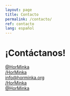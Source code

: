 ```yaml
---
layout: page
title: Contacto
permalink: /contacto/
ref: contacto
lang: español
---
```


# ¡Contáctanos!
<section id="contacto" class="seccion-contacto">
  <div class="col-md-6 text-center">
    <a href="https://twitter.com/horminka" target="_blank"><i class="fa fa-twitter fa-5x"></i> @HorMinka</a>
  </div>
  <div class="col-md-6 text-center">
    <a href="https://www.facebook.com/horminka" target="_blank"><i class="fa fa-facebook fa-5x"></i> /HorMinka</a>
  </div>
  <div class="col-md-12 text-center">
    <a href="mailto:info@horminka.org"><i class="fa fa-envelope fa-5x"></i> info@horminka.org</a>
  </div>
  <div class="col-md-6 text-center">
    <a href="https://www.youtube.com/channel/UCOAlZBWlJajq7cs-89Ww3bA"><i class="fa fa-youtube fa-5x"></i> /HorMinka</a>
  </div>
  <div class="col-md-6 text-center">
    <a href="https://www.instagram.com/horminka/" target="_blank"><i class="fa fa-instagram fa-5x"></i> @HorMinka</a>
  </div>
</section>
